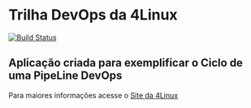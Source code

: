 # Trilha DevOps da 4Linux

<!-- Altere a Flag abaixo com sua URL do Travis -->
[![Build Status](https://travis-ci.org/ioricloud/DevOpsLab-HelloWorld.svg?branch=master)](https://travis-ci.org/ioricloud/DevOpsLab-HelloWorld)

## Aplicação criada para exemplificar o Ciclo de uma PipeLine DevOps


Para maiores informações acesse o [Site da 4Linux](https://www.4linux.com.br/cursos/devops)
